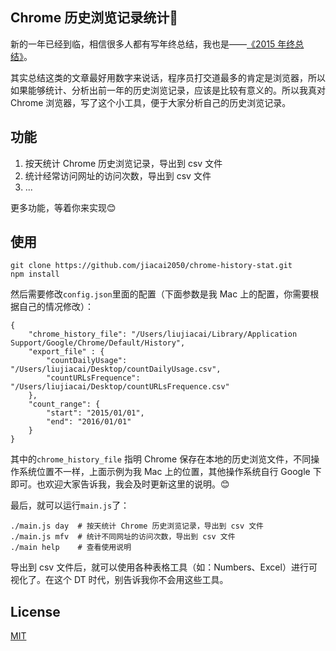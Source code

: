 ## Chrome 历史浏览记录统计🔧

新的一年已经到临，相信很多人都有写年终总结，我也是——[《2015 年终总结》](http://liujiacai.net/blog/2016/01/08/review-2015/)。

其实总结这类的文章最好用数字来说话，程序员打交道最多的肯定是浏览器，所以如果能够统计、分析出前一年的历史浏览记录，应该是比较有意义的。所以我真对 Chrome 浏览器，写了这个小工具，便于大家分析自己的历史浏览记录。

## 功能

1. 按天统计 Chrome 历史浏览记录，导出到 csv 文件
2. 统计经常访问网址的访问次数，导出到 csv 文件
3. ...

更多功能，等着你来实现😊


## 使用

```
git clone https://github.com/jiacai2050/chrome-history-stat.git
npm install
```
然后需要修改`config.json`里面的配置（下面参数是我 Mac 上的配置，你需要根据自己的情况修改）：
```
{
    "chrome_history_file": "/Users/liujiacai/Library/Application Support/Google/Chrome/Default/History",
    "export_file" : {
        "countDailyUsage": "/Users/liujiacai/Desktop/countDailyUsage.csv",
        "countURLsFrequence": "/Users/liujiacai/Desktop/countURLsFrequence.csv"
    },
    "count_range": {
        "start": "2015/01/01",
        "end": "2016/01/01"
    }
}
```
其中的`chrome_history_file` 指明 Chrome 保存在本地的历史浏览文件，不同操作系统位置不一样，上面示例为我 Mac 上的位置，其他操作系统自行 Google 下即可。也欢迎大家告诉我，我会及时更新这里的说明。😊

最后，就可以运行`main.js`了：
```
./main.js day  # 按天统计 Chrome 历史浏览记录，导出到 csv 文件
./main.js mfv  # 统计不同网址的访问次数，导出到 csv 文件
./main help    # 查看使用说明
```

导出到 csv 文件后，就可以使用各种表格工具（如：Numbers、Excel）进行可视化了。在这个 DT 时代，别告诉我你不会用这些工具。

## License

[MIT](http://liujiacai.net/license/MIT.html?year=2016)